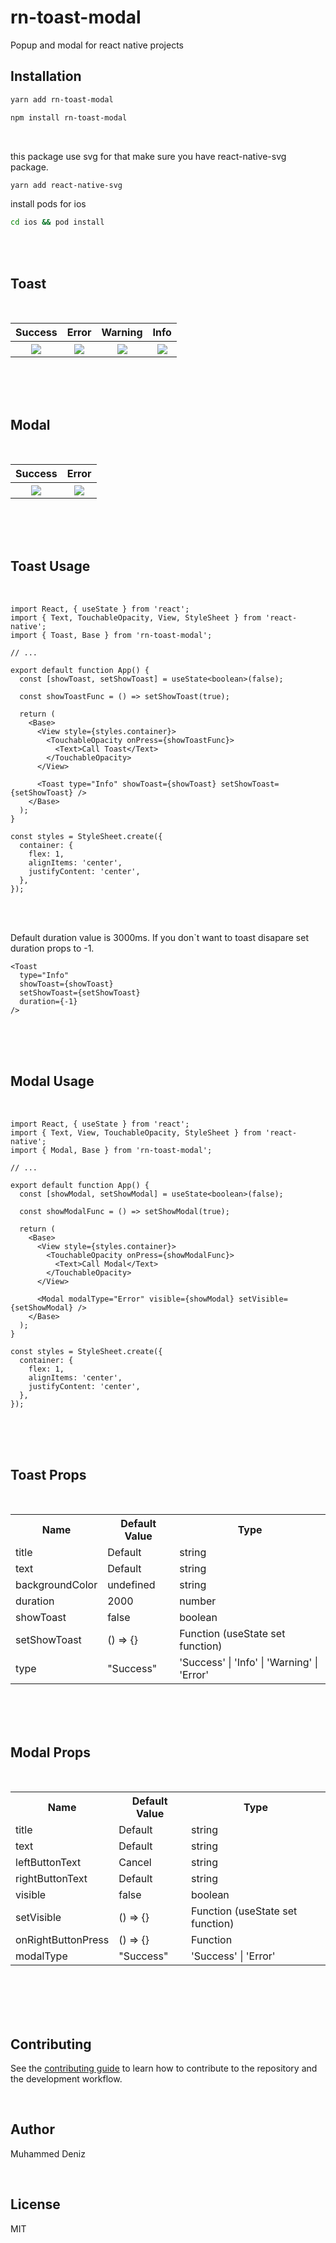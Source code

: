 # rn-toast-modal

Popup and modal for react native projects

## Installation

```sh
yarn add rn-toast-modal
```

```sh
npm install rn-toast-modal
```

</br>

this package use svg for that make sure you have react-native-svg package.

```sh
yarn add react-native-svg
```

install pods for ios

```sh
cd ios && pod install

```

</br></br>

## Toast

</br>
<table>
    <tr>
    <th style="text-align:center">Success</th>
    <th style="text-align:center">Error</th>
    <th style="text-align:center">Warning</th>
    <th style="text-align:center">Info</th>
    </tr>
    <tr>
       <th>
        <img src="https://raw.githubusercontent.com/ORESoftware/suman/master/images/toast_success.png?raw=true"/>
        </th>
         <th>
        <img src="https://github.com/muhammeddeniz/rn-popup-modal/blob/master/images/toast_error.png?raw=true"/>
        </th>
        <th>
        <img src="https://github.com/muhammeddeniz/rn-popup-modal/blob/master/images/toast_warning.png?raw=true"/>
        </th>
        <th>
        <img src="https://github.com/muhammeddeniz/rn-popup-modal/blob/master/images/toast_info.png?raw=true"/>
        </th>
    </tr>
    <tr></tr>
</table>

</br></br></br>

## Modal

</br>
<table>
    <tr>
    <th style="text-align:center">Success</th>
    <th style="text-align:center">Error</th>
    </tr>
    <tr>
       <th>
        <img src="https://github.com/muhammeddeniz/rn-popup-modal/blob/master/images/modal_success.png?raw=true"/>
        </th>
         <th>
        <img src="https://github.com/muhammeddeniz/rn-popup-modal/blob/master/images/modal_error.png?raw=true"/>
        </th>
    </tr>
    <tr></tr>
</table>

</br></br></br>

## Toast Usage

</br>

```tsx
import React, { useState } from 'react';
import { Text, TouchableOpacity, View, StyleSheet } from 'react-native';
import { Toast, Base } from 'rn-toast-modal';

// ...

export default function App() {
  const [showToast, setShowToast] = useState<boolean>(false);

  const showToastFunc = () => setShowToast(true);

  return (
    <Base>
      <View style={styles.container}>
        <TouchableOpacity onPress={showToastFunc}>
          <Text>Call Toast</Text>
        </TouchableOpacity>
      </View>

      <Toast type="Info" showToast={showToast} setShowToast={setShowToast} />
    </Base>
  );
}

const styles = StyleSheet.create({
  container: {
    flex: 1,
    alignItems: 'center',
    justifyContent: 'center',
  },
});
```

</br>
</br>

Default duration value is 3000ms. If you don`t want to toast disapare set duration props to -1.

```tsx
<Toast
  type="Info"
  showToast={showToast}
  setShowToast={setShowToast}
  duration={-1}
/>
```

</br></br></br>

## Modal Usage

</br>

```tsx
import React, { useState } from 'react';
import { Text, View, TouchableOpacity, StyleSheet } from 'react-native';
import { Modal, Base } from 'rn-toast-modal';

// ...

export default function App() {
  const [showModal, setShowModal] = useState<boolean>(false);

  const showModalFunc = () => setShowModal(true);

  return (
    <Base>
      <View style={styles.container}>
        <TouchableOpacity onPress={showModalFunc}>
          <Text>Call Modal</Text>
        </TouchableOpacity>
      </View>

      <Modal modalType="Error" visible={showModal} setVisible={setShowModal} />
    </Base>
  );
}

const styles = StyleSheet.create({
  container: {
    flex: 1,
    alignItems: 'center',
    justifyContent: 'center',
  },
});
```

</br></br></br>

## Toast Props

</br>
<table>
    <tr>
    <th >Name</th>
    <th >Default Value</th>
    <th >Type</th>
    </tr>
     <tr>
       <td>
       title
        </td>
        <td>
        Default
        </td>         
        <td>
         string
        </td>
    </tr>
      <tr>
       <td>
       text
        </td>
        <td>
        Default
        </td>         
        <td>
         string
        </td>
    </tr>
     <tr>
       <td>
       backgroundColor
        </td>
        <td>
        undefined
        </td>         
        <td>
         string
        </td>
    </tr>
      <tr>
       <td>
       duration
        </td>
        <td>
        2000
        </td>         
        <td>
         number
        </td>
    </tr>
    <tr>
       <td>
       showToast
        </td>
        <td>
        false
        </td>         
        <td>
         boolean
        </td>
    </tr>
    <tr>
       <td>
       setShowToast
        </td>
        <td>
        () => {}
        </td>         
        <td>
         Function (useState set function)
        </td>
    </tr>
     <tr>
       <td>
       type
        </td>
        <td>
        "Success"
        </td>         
        <td>
         'Success' | 'Info' | 'Warning' | 'Error'
        </td>
    </tr>
</table>

</br></br></br>

## Modal Props

</br>
<table>
    <tr>
    <th >Name</th>
    <th >Default Value</th>
    <th >Type</th>
    </tr>
     <tr>
       <td>
       title
        </td>
        <td>
        Default
        </td>         
        <td>
         string
        </td>
    </tr>
      <tr>
       <td>
       text
        </td>
        <td>
        Default
        </td>         
        <td>
         string
        </td>
    </tr>
     <tr>
       <td>
       leftButtonText
        </td>
        <td>
        Cancel
        </td>         
        <td>
         string
        </td>
    </tr>
      <tr>
       <td>
       rightButtonText
        </td>
        <td>
        Default
        </td>         
        <td>
         string
        </td>
    </tr>
    <tr>
       <td>
       visible
        </td>
        <td>
        false
        </td>         
        <td>
         boolean
        </td>
    </tr>
    <tr>
       <td>
       setVisible
        </td>
        <td>
        () => {}
        </td>         
        <td>
         Function (useState set function)
        </td>
    </tr>
     <tr>
       <td>
       onRightButtonPress
        </td>
        <td>
        () => {}
        </td>         
        <td>
         Function
        </td>
    </tr>
     <tr>
       <td>
       modalType
        </td>
        <td>
        "Success"
        </td>         
        <td>
         'Success' | 'Error'
        </td>
    </tr>
</table>

</br></br>
</br></br>

## Contributing

See the [contributing guide](CONTRIBUTING.md) to learn how to contribute to the repository and the development workflow.

</br>

## Author

Muhammed Deniz

</br>

## License

MIT
